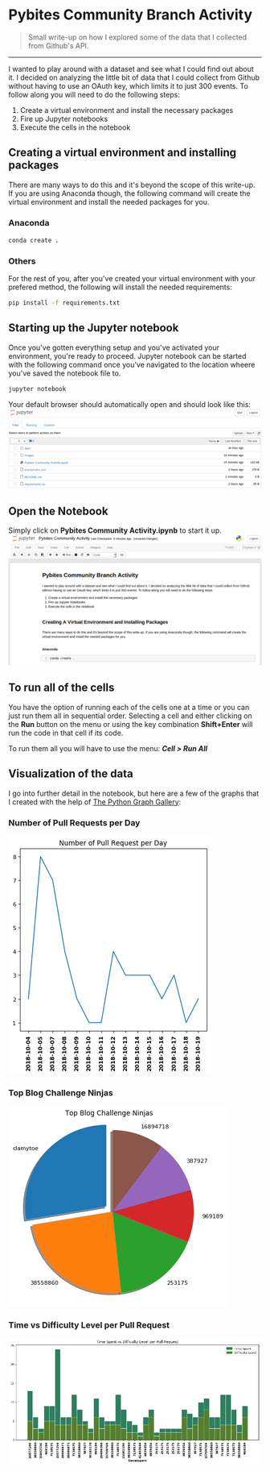 # Pybites Community Branch Activity
> Small write-up on how I explored some of the data that I collected from Github's API.
---
I wanted to play around with a dataset and see what I could find out about it. I decided on analyzing the little bit of data that I could collect from Github without having to use an OAuth key, which limits it to just 300 events. To follow along you will need to do the following steps:

1. Create a virtual environment and install the necessary packages
2. Fire up Jupyter notebooks
3. Execute the cells in the notebook

## Creating a virtual environment and installing packages
There are many ways to do this and it's beyond the scope of this write-up. If you are using Anaconda though, the following command will create the virtual environment and install the needed packages for you.

### Anaconda
```zsh
conda create .
```

### Others
For the rest of you, after you've created your virtual environment with your prefered method, the following will install the needed requirements:
```zsh
pip install -f requirements.txt
```

## Starting up the Jupyter notebook
Once you've gotten everything setup and you've activated your environment, you're ready to proceed. Jupyter notebook can be started with the following command once you've navigated to the location wheere you've saved the notebook file to.
```zsh
jupyter notebook
```
Your default browser should automatically open and should look like this:
![jupyter](images/jupyter.png)

## Open the Notebook
Simply click on **Pybites Community Activity.ipynb** to start it up.
![notebook](images/notebook.png)

## To run all of the cells
You have the option of running each of the cells one at a time or you can just run them all in sequential order. Selecting a cell and either clicking on the **Run** button on the menu or using the key combination **Shift+Enter** will run the code in that cell if its code.

To run them all you will have to use the menu: ***Cell > Run All***

## Visualization of the data
I go into further detail in the notebook, but here are a few of the graphs that I created with the help of [The Python Graph Gallery](https://python-graph-gallery.com/):

### Number of Pull Requests per Day
![prs](images/prs.png)

### Top Blog Challenge Ninjas
![ninjas](images/top_ninjas.png)

### Time vs Difficulty Level per Pull Request
![time_diff](images/time_diff.png)
